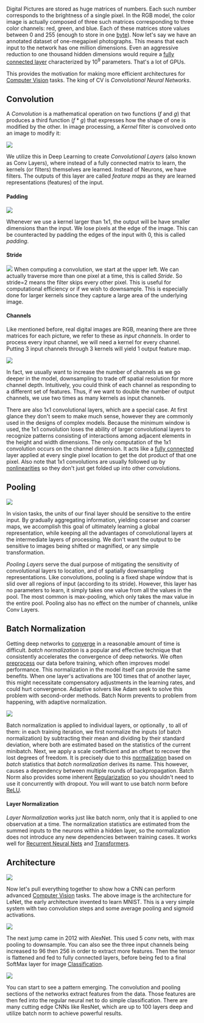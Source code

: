 
Digital Pictures are stored as huge matrices of numbers. Each such number corresponds to the brightness of a single pixel. In the RGB model, the color image is actually composed of three such matrices corresponding to three color channels: red, green, and blue. Each of these matrices store values between 0 and 255 (enough to store in one [byte](../../Electrical%20Engineering/Digital/Binary.md)). Now let's say we have an annotated dataset of one-megapixel photographs. This means that each input to the network has one million dimensions. Even an aggressive reduction to one thousand hidden dimensions would require a [fully connected layer](Neural%20Networks.md) characterized by $10^9$ parameters. That's a lot of GPUs.

This provides the motivation for making more efficient architectures for [Computer Vision](Computer%20Vision.md) tasks. The king of CV is *Convolutional Neural Networks*.

## Convolution

A *Convolution* is a mathematical operation on two functions $(f \text{ and } g)$ that produces a third function $(f*g)$ that expresses how the shape of one is modified by the other. In image processing, a *Kernel* filter is convolved onto an image to modify it:

![](../../Attachments/Pasted%20image%2020230228000804.png)

We utilize this in Deep Learning to create *Convolutional Layers* (also known as Conv Layers), where instead of a fully connected matrix to learn, the kernels (or filters) themselves are learned. Instead of Neurons, we have filters. The outputs of this layer are called *feature maps* as they are learned representations (features) of the input. 

#### Padding

![](../../Attachments/Pasted%20image%2020230228233446.png)

Whenever we use a kernel larger than 1x1, the output will be have smaller dimensions than the input. We lose pixels at the edge of the image. This can be counteracted by padding the edges of the input with 0, this is called *padding*.


#### Stride

![](../../Attachments/Pasted%20image%2020230301001104.png)
When computing a convolution, we start at the upper left. We can actually traverse more than one pixel at a time, this is called *Stride*. So stride=2 means the filter skips every other pixel. This is useful for computational efficiency or if we wish to downsample. This is especially done for larger kernels since they capture a large area of the underlying image.

#### Channels

Like mentioned before, real digital images are RGB, meaning there are three matrices for each picture, we refer to these as *input channels*. In order to process every input channel, we will need a kernel for every channel. Putting 3 input channels through 3 kernels will yield 1 output feature map. 

![](../../Attachments/Pasted%20image%2020230301001405.png)

In fact, we usually want to increase the number of channels as we go deeper in the model, downsampling to trade off spatial resolution for more channel depth. Intuitively, you could think of each channel as responding to a different set of features. Thus, if we want to double the number of output channels, we use two times as many kernels as input channels.

There are also 1x1 convolutional layers, which are a special case. At first glance they don't seem to make much sense, however they are commonly used in the designs of complex models. Because the minimum window is used, the 1x1 convolution loses the ability of larger convolutional layers to recognize patterns consisting of interactions among adjacent elements in the height and width dimensions. The only computation of the 1x1 convolution occurs on the channel dimension. It acts like a [fully connected](Neural%20Networks.md) layer applied at every single pixel location to get the dot product of that one pixel. Also note that 1x1 convolutions are usually followed up by [nonlinearities](Activation%20Functions.md) so they don't just get folded up into other convolutions.


## Pooling

![](../../Attachments/Pasted%20image%2020230301002908.png)

In vision tasks, the units of our final layer should be sensitive to the entire input. By gradually aggregating information, yielding coarser and coarser maps, we accomplish this goal of ultimately learning a global representation, while keeping all the advantages of convolutional layers at the intermediate layers of processing. We don't want the output to be sensitive to images being shifted or magnified, or any simple transformation. 

*Pooling Layers* serve the dual purpose of mitigating the sensitivity of convolutional layers to location, and of spatially downsampling representations. Like convolutions, pooling is a fixed shape window that is slid over all regions of input (according to its stride). However, this layer has no parameters to learn, it simply takes one value from all the values in the pool. The most common is max-pooling, which only takes the max value in the entire pool. Pooling also has no effect on the number of channels, unlike Conv Layers.


## Batch Normalization

Getting deep networks to [converge](Optimizers.md) in a reasonable amount of time is difficult. *batch normalization* is a popular and effective technique that consistently accelerates the convergence of deep networks. We often [preprocess](../MLOps/Preprocessing.md) our data before training, which often improves model performance. This normalization in the model itself can provide the same benefits. When one layer's activations are 100 times that of another layer, this might necessitate compensatory adjustments in the learning rates, and could hurt convergence. Adaptive solvers like Adam seek to solve this problem with second-order methods. Batch Norm prevents to problem from happening, with adaptive normalization.

![](../../Attachments/Pasted%20image%2020230301005600.png)

Batch normalization is applied to individual layers, or optionally , to all of them: in each training iteration, we first normalize the inputs (of batch normalization) by subtracting their mean and dividing by their standard deviation, where both are estimated based on the statistics of the current minibatch. Next, we apply a scale coefficient and an offset to recover the lost degrees of freedom. It is precisely due to this [normalization](../Scaling.md) based on *batch* statistics that *batch normalization* derives its name. This however, causes a dependency between multiple rounds of backpropagation. Batch Norm also provides some inherent [Regularization](../Regularization.md) so you shouldn't need to use it concurrently with dropout. You will want to use batch norm before [ReLU](Activation%20Functions.md).


#### Layer Normalization

*Layer Normalization* works just like batch norm, only that it is applied to one observation at a time. The normalization statistics are estimated from the summed inputs to the neurons within a hidden layer, so the normalization does not introduce any new dependencies between training cases. It works well for [Recurrent Neural Nets](Recurrent%20Neural%20Net.md) and [Transformers](Transformers.md).


## Architecture

![](../../Attachments/Pasted%20image%2020230301002422.png)

Now let's pull everything together to show how a CNN can perform advanced [Computer Vision](Computer%20Vision.md) tasks. The above image is the architecture for LeNet, the early architecture invented to learn MNIST. This is a very simple system with two convolution steps and some average pooling and sigmoid activations.

![](../../Attachments/Pasted%20image%2020230301002803.png)

The next jump came in 2012 with AlexNet. This used 5 conv nets, with max pooling to downsample. You can also see the three input channels being increased to 96 then 256 in order to extract more features. Then the tensor is flattened  and fed to fully connected layers, before being fed to a final SoftMax layer for image [Classification](../Classification.md).

![](../../Attachments/Pasted%20image%2020230301010719.png)

You can start to see a pattern emerging. The convolution and pooling sections of the networks extract features from the data. Those features are then fed into the regular neural net to do simple classification. There are many cutting edge CNNs like ResNet, which are up to 100 layers deep and utilize batch norm to achieve powerful results. 